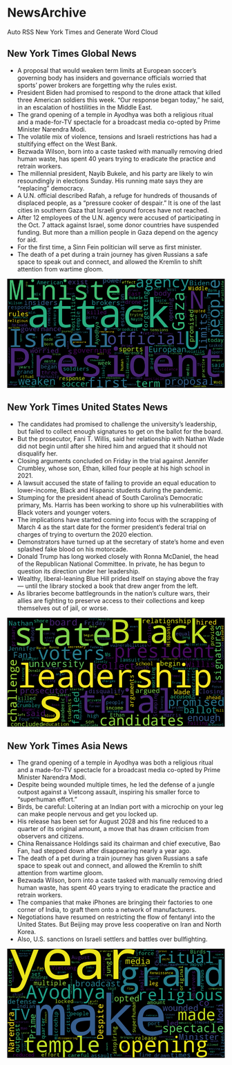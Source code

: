 # NewsArchive
Auto RSS New York Times and Generate Word Cloud

## New York Times Global News
* A proposal that would weaken term limits at European soccer’s governing body has insiders and governance officials worried that sports’ power brokers are forgetting why the rules exist.
* President Biden had promised to respond to the drone attack that killed three American soldiers this week. “Our response began today,” he said, in an escalation of hostilities in the Middle East.
* The grand opening of a temple in Ayodhya was both a religious ritual and a made-for-TV spectacle for a broadcast media co-opted by Prime Minister Narendra Modi.
* The volatile mix of violence, tensions and Israeli restrictions has had a stultifying effect on the West Bank.
* Bezwada Wilson, born into a caste tasked with manually removing dried human waste, has spent 40 years trying to eradicate the practice and retrain workers.
* The millennial president, Nayib Bukele, and his party are likely to win resoundingly in elections Sunday. His running mate says they are “replacing” democracy.
* A U.N. official described Rafah, a refuge for hundreds of thousands of displaced people, as a “pressure cooker of despair.” It is one of the last cities in southern Gaza that Israeli ground forces have not reached.
* After 12 employees of the U.N. agency were accused of participating in the Oct. 7 attack against Israel, some donor countries have suspended funding. But more than a million people in Gaza depend on the agency for aid.
* For the first time, a Sinn Fein politician will serve as first minister.
* The death of a pet during a train journey has given Russians a safe space to speak out and connect, and allowed the Kremlin to shift attention from wartime gloom.

![Global](./global.png)
## New York Times United States News
* The candidates had promised to challenge the university’s leadership, but failed to collect enough signatures to get on the ballot for the board.
* But the prosecutor, Fani T. Willis, said her relationship with Nathan Wade did not begin until after she hired him and argued that it should not disqualify her.
* Closing arguments concluded on Friday in the trial against Jennifer Crumbley, whose son, Ethan, killed four people at his high school in 2021.
* A lawsuit accused the state of failing to provide an equal education to lower-income, Black and Hispanic students during the pandemic.
* Stumping for the president ahead of South Carolina’s Democratic primary, Ms. Harris has been working to shore up his vulnerabilities with Black voters and younger voters.
* The implications have started coming into focus with the scrapping of March 4 as the start date for the former president’s federal trial on charges of trying to overturn the 2020 election.
* Demonstrators have turned up at the secretary of state’s home and even splashed fake blood on his motorcade.
* Donald Trump has long worked closely with Ronna McDaniel, the head of the Republican National Committee. In private, he has begun to question its direction under her leadership.
* Wealthy, liberal-leaning Blue Hill prided itself on staying above the fray — until the library stocked a book that drew anger from the left.
* As libraries become battlegrounds in the nation’s culture wars, their allies are fighting to preserve access to their collections and keep themselves out of jail, or worse.

![US](./usnews.png)
## New York Times Asia News
* The grand opening of a temple in Ayodhya was both a religious ritual and a made-for-TV spectacle for a broadcast media co-opted by Prime Minister Narendra Modi.
* Despite being wounded multiple times, he led the defense of a jungle outpost against a Vietcong assault, inspiring his smaller force to “superhuman effort.”
* Birds, be careful: Loitering at an Indian port with a microchip on your leg can make people nervous and get you locked up.
* His release has been set for August 2028 and his fine reduced to a quarter of its original amount, a move that has drawn criticism from observers and citizens.
* China Renaissance Holdings said its chairman and chief executive, Bao Fan, had stepped down after disappearing nearly a year ago.
* The death of a pet during a train journey has given Russians a safe space to speak out and connect, and allowed the Kremlin to shift attention from wartime gloom.
* Bezwada Wilson, born into a caste tasked with manually removing dried human waste, has spent 40 years trying to eradicate the practice and retrain workers.
* The companies that make iPhones are bringing their factories to one corner of India, to graft them onto a network of manufacturers.
* Negotiations have resumed on restricting the flow of fentanyl into the United States. But Beijing may prove less cooperative on Iran and North Korea.
* Also, U.S. sanctions on Israeli settlers and battles over bullfighting.

![Asian](./asian.png)

